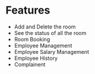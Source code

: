 # Features
- Add and Delete the room
- See the status of all the room
- Room Booking
- Employee Management
- Employee Salary Management
- Employee History
- Complainent
